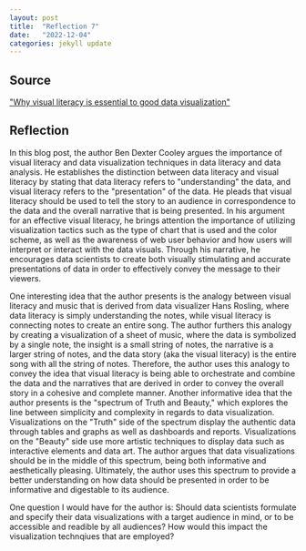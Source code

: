 ```yaml
---
layout: post
title:  "Reflection 7"
date:   "2022-12-04" 
categories: jekyll update
---
```


## Source
["Why visual literacy is essential to good data visualization"](https://towardsdatascience.com/why-visual-literacy-is-essential-to-good-data-visualization-5b9dffb5aa6f) 

## Reflection

In this blog post, the author Ben Dexter Cooley argues the importance of visual literacy and data visualization techniques in data literacy and data analysis. He establishes the distinction between data literacy and visual literacy by stating that data literacy refers to "understanding" the data, and visual literacy refers to the "presentation" of the data. He pleads that visual literacy should be used to tell the story to an audience in correspondence to the data and the overall narrative that is being presented. In his argument for an effective visual literacy, he brings attention the importance of utilizing visualization tactics such as the type of chart that is used and the color scheme, as well as the awareness of web user behavior and how users will interpret or interact with the data visuals. Through his narrative, he encourages data scientists to create both visually stimulating and accurate presentations of data in order to effectively convey the message to their viewers.

One interesting idea that the author presents is the analogy between visual literacy and music that is derived from data visualizer Hans Rosling, where data literacy is simply understanding the notes, while visual literacy is connecting notes to create an entire song.  The author furthers this analogy by creating a visualization of a sheet of music, where the data is symbolized by a single note, the insight is a small string of notes, the narrative is a larger string of notes, and the data story (aka the visual literacy) is the entire song with all the string of notes. Therefore, the author uses this analogy to convey the idea that visual literacy is being able to orchestrate and combine the data and the narratives that are derived in order to convey the overall story in a cohesive and complete manner. Another informative idea that the author presents is the "spectrum of Truth and Beauty," which explores the line between simplicity and complexity in regards to data visualization. Visualizations on the "Truth" side of the spectrum display the authentic data through tables and graphs as well as dashboards and reports. Visualizations on the "Beauty" side use more artistic techniques to display data such as interactive elements and data art. The author argues that data visualizations should be in the middle of this spectrum, being both informative and aesthetically pleasing. Ultimately, the author uses this spectrum to provide a better understanding on how data should be presented in order to be informative and digestable to its audience.

One question I would have for the author is: Should data scientists formulate and specify their data visualizations with a target audience in mind, or to be accessible and readible by all audiences? How would this impact the visualization technqiues that are employed?